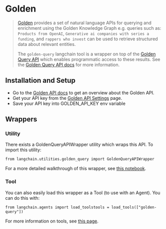 Golden
======

> [Golden](https://golden.com) provides a set of natural language APIs for querying and enrichment using the Golden Knowledge Graph e.g. queries such as: `Products from OpenAI`, `Generative ai companies with series a funding`, and `rappers who invest` can be used to retrieve structured data about relevant entities.
> 
> The `golden-query` langchain tool is a wrapper on top of the [Golden Query API](https://docs.golden.com/reference/query-api) which enables programmatic access to these results. See the [Golden Query API docs](https://docs.golden.com/reference/query-api) for more information.

Installation and Setup[](#installation-and-setup "Direct link to Installation and Setup")
------------------------------------------------------------------------------------------

*   Go to the [Golden API docs](https://docs.golden.com/) to get an overview about the Golden API.
*   Get your API key from the [Golden API Settings](https://golden.com/settings/api) page.
*   Save your API key into GOLDEN\_API\_KEY env variable

Wrappers[](#wrappers "Direct link to Wrappers")
------------------------------------------------

### Utility[](#utility "Direct link to Utility")

There exists a GoldenQueryAPIWrapper utility which wraps this API. To import this utility:

    from langchain.utilities.golden_query import GoldenQueryAPIWrapper

For a more detailed walkthrough of this wrapper, see [this notebook](/docs/integrations/tools/golden_query.html).

### Tool[](#tool "Direct link to Tool")

You can also easily load this wrapper as a Tool (to use with an Agent). You can do this with:

    from langchain.agents import load_toolstools = load_tools(["golden-query"])

For more information on tools, see [this page](/docs/modules/agents/tools/).